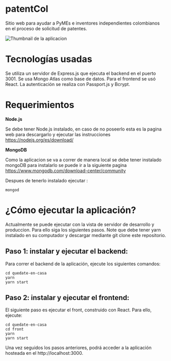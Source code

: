 # patentCol
Sitio web para ayudar a PyMEs e inventores independientes colombianos en el proceso de solicitud de patentes.

![Thumbnail de la aplicacion](https://github.com/jpcorreap/patentCol/blob/master/image.png?raw=true)

# Tecnologías usadas
Se utiliza un servidor de Express.js que ejecuta el backend en el puerto 3001. Se usa Mongo Atlas como base de datos. Para el frontend se usó React. La autenticación se realiza con Passport.js y Bcrypt.

# Requerimientos 

**Node.js**

Se debe tener Node.js instalado, en caso de no poseerlo esta es la pagina web para descargarlo y ejecutar las instrucciones https://nodejs.org/es/download/


**MongoDB**

Como la aplicacion se va a correr de manera local se debe tener instalado mongoDB para instalarlo se puede ir a la  siguiente pagina https://www.mongodb.com/download-center/community 

Despues de tenerlo instalado ejecutar :

`mongod`

# ¿Cómo ejecutar la aplicación?
Actualmente se puede ejecutar con la vista de servidor de desarrollo y produccion. Para ello siga los siguientes pasos. Note que debe tener yarn instalado en su computador y descargar mediante git clone este repositorio.

## Paso 1: instalar y ejecutar el backend:
Para correr el backend de la aplicación, ejecute los siguientes comandos:

`cd quedate-en-casa` <br />
`yarn`<br />
`yarn start`

## Paso 2: instalar y ejecutar el frontend:
El siguiente paso es ejecutar el front, construido con React. Para ello, ejecute:

`cd quedate-en-casa`<br />
`cd front`<br />
`yarn`<br />
`yarn start`

Una vez seguidos los pasos anteriores, podrá acceder a la aplicación hosteada en el http://localhost:3000.
